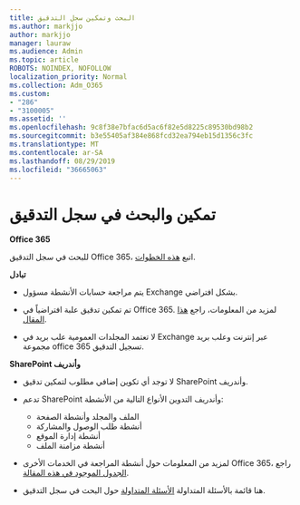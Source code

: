 ```yaml
---
title: البحث وتمكين سجل التدقيق
ms.author: markjjo
author: markjjo
manager: lauraw
ms.audience: Admin
ms.topic: article
ROBOTS: NOINDEX, NOFOLLOW
localization_priority: Normal
ms.collection: Adm_O365
ms.custom:
- "286"
- "3100005"
ms.assetid: ''
ms.openlocfilehash: 9c8f38e7bfac6d5ac6f82e5d8225c89530bd98b2
ms.sourcegitcommit: b3e55405af384e868fcd32ea794eb15d1356c3fc
ms.translationtype: MT
ms.contentlocale: ar-SA
ms.lasthandoff: 08/29/2019
ms.locfileid: "36665063"
---
```

# <a name="enable-and-search-the-audit-log"></a>تمكين والبحث في سجل التدقيق

**Office 365**

للبحث في سجل التدقيق Office 365، اتبع [هذه الخطوات](https://docs.microsoft.com/office365/securitycompliance/search-the-audit-log-in-security-and-compliance#search-the-audit-log).

**تبادل**

- يتم مراجعة حسابات الأنشطة مسؤول Exchange بشكل افتراضي.

- تم تمكين تدقيق علبة افتراضياً في Office 365. لمزيد من المعلومات، راجع [هذا المقال](https://docs.microsoft.com/office365/securitycompliance/enable-mailbox-auditing).

- لا تعتمد المجلدات العمومية علب بريد في Exchange عبر إنترنت وعلب بريد مجموعة office 365 تسجيل التدقيق.

**SharePoint وأندريف**

- لا توجد أي تكوين إضافي مطلوب لتمكين تدقيق SharePoint وأندريف.

- تدعم SharePoint وأندريف التدوين الأنواع التالية من الأنشطة:

    - الملف والمجلد وأنشطة الصفحة
    - أنشطة طلب الوصول والمشاركة
    - أنشطة إدارة الموقع
    - أنشطة مزامنة الملف

- لمزيد من المعلومات حول أنشطة المراجعة في الخدمات الأخرى Office 365، راجع [الجدول الموجود في هذه المقالة](https://docs.microsoft.com/office365/securitycompliance/search-the-audit-log-in-security-and-compliance#audited-activities).

- هنا قائمة بالأسئلة المتداولة [الأسئلة المتداولة](https://docs.microsoft.com/office365/securitycompliance/search-the-audit-log-in-security-and-compliance#frequently-asked-questions) حول البحث في سجل التدقيق.